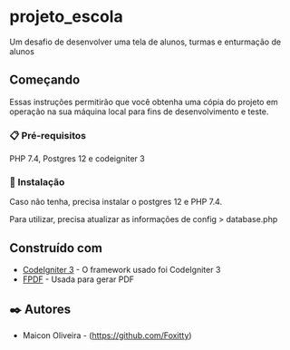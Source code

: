 # projeto_escola

Um desafio de desenvolver uma tela de alunos, turmas e enturmação de alunos

## Começando

Essas instruções permitirão que você obtenha uma cópia do projeto em operação na sua máquina local para fins de desenvolvimento e teste.


### 📋 Pré-requisitos

PHP 7.4, Postgres 12 e codeigniter 3

### 🔧 Instalação

Caso não tenha, precisa instalar o postgres 12 e PHP 7.4.

Para utilizar, precisa atualizar as informações de config > database.php


## Construído com


* [CodeIgniter 3](https://codeigniter.com/userguide3/installation/downloads.html) - O framework usado foi CodeIgniter 3
* [FPDF](http://www.fpdf.org/) - Usada para gerar PDF

## ✒️ Autores

* Maicon Oliveira - (https://github.com/Foxitty)

